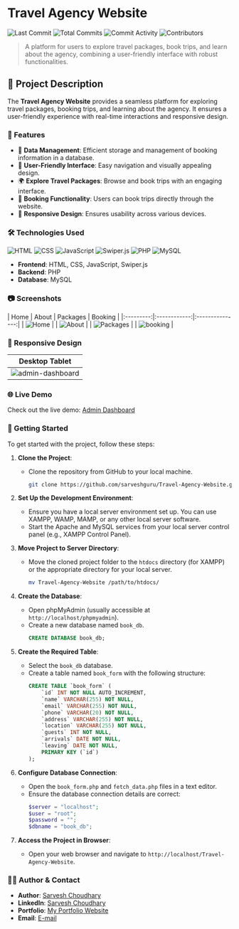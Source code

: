 # Travel Agency Website

![Last Commit](https://img.shields.io/github/last-commit/sarveshguru/travellagency) 
![Total Commits](https://img.shields.io/github/commit-activity/y/sarveshguru/travellagency)
![Commit Activity](https://img.shields.io/github/commit-activity/m/sarveshguru/travellagency)
![Contributors](https://img.shields.io/github/contributors/sarveshguru/travellagency)

> A platform for users to explore travel packages, book trips, and learn about the agency, combining a user-friendly interface with robust functionalities.

## 📜 Project Description

The **Travel Agency Website** provides a seamless platform for exploring travel packages, booking trips, and learning about the agency. It ensures a user-friendly experience with real-time interactions and responsive design.

### 🚀 Features

- 💾 **Data Management**: Efficient storage and management of booking information in a database.
- 🧭 **User-Friendly Interface**: Easy navigation and visually appealing design.
- 🌍 **Explore Travel Packages**: Browse and book trips with an engaging interface.
- 📅 **Booking Functionality**: Users can book trips directly through the website.
- 📱 **Responsive Design**: Ensures usability across various devices.

### 🛠️ Technologies Used

![HTML](https://img.shields.io/badge/Frontend-HTML-orange)
![CSS](https://img.shields.io/badge/Frontend-CSS-blue)
![JavaScript](https://img.shields.io/badge/Language-JavaScript-yellow)
![Swiper.js](https://img.shields.io/badge/Slider-Swiper.js-green)
![PHP](https://img.shields.io/badge/Backend-PHP-purple)
![MySQL](https://img.shields.io/badge/Database-MySQL-lightblue)

- **Frontend**: HTML, CSS, JavaScript, Swiper.js
- **Backend**: PHP
- **Database**: MySQL

### 📷 Screenshots

| Home | About | Packages | Booking |
|:---------:|:------------:|:---------------:|
| ![Home](https://github.com/sarveshguru/travellagency/assets/72163818/cab56608-b730-43f7-b960-6de5f9b5f748) |
| ![About](https://github.com/sarveshguru/travellagency/assets/72163818/e069bc60-4036-458e-9dc8-6e009a1a9240) |
| ![Packages](https://github.com/sarveshguru/travellagency/assets/72163818/fb55bfee-3dc6-44a2-937b-f4f6d04ac5dd) |
| ![booking](https://github.com/sarveshguru/travellagency/assets/72163818/440f4ab6-c791-48c0-940f-90baddf3b9b5) |


### 📱 Responsive Design

| Desktop	Tablet |
|:------------------:|
| ![admin-dashboard](https://github.com/sarveshguru/Admin-Dashboard/assets/72163818/8c32f101-5144-49c9-8a62-5ad7f2b7ebb2) |

### 🌐 Live Demo

Check out the live demo: [Admin Dashboard](https://travel-agency158.infinityfreeapp.com)

### 🚀 Getting Started

To get started with the project, follow these steps:

1. **Clone the Project**:
   - Clone the repository from GitHub to your local machine.
     ```bash
     git clone https://github.com/sarveshguru/Travel-Agency-Website.git
     ```

2. **Set Up the Development Environment**:
   - Ensure you have a local server environment set up. You can use XAMPP, WAMP, MAMP, or any other local server software.
   - Start the Apache and MySQL services from your local server control panel (e.g., XAMPP Control Panel).

3. **Move Project to Server Directory**:
   - Move the cloned project folder to the `htdocs` directory (for XAMPP) or the appropriate directory for your local server.
     ```bash
     mv Travel-Agency-Website /path/to/htdocs/
     ```

4. **Create the Database**:
   - Open phpMyAdmin (usually accessible at `http://localhost/phpmyadmin`).
   - Create a new database named `book_db`.
     ```sql
     CREATE DATABASE book_db;
     ```

5. **Create the Required Table**:
   - Select the `book_db` database.
   - Create a table named `book_form` with the following structure:
     ```sql
     CREATE TABLE `book_form` (
         `id` INT NOT NULL AUTO_INCREMENT,
         `name` VARCHAR(255) NOT NULL,
         `email` VARCHAR(255) NOT NULL,
         `phone` VARCHAR(20) NOT NULL,
         `address` VARCHAR(255) NOT NULL,
         `location` VARCHAR(255) NOT NULL,
         `guests` INT NOT NULL,
         `arrivals` DATE NOT NULL,
         `leaving` DATE NOT NULL,
         PRIMARY KEY (`id`)
     );
     ```

6. **Configure Database Connection**:
   - Open the `book_form.php` and `fetch_data.php` files in a text editor.
   - Ensure the database connection details are correct:
     ```php
     $server = "localhost";
     $user = "root";
     $password = "";
     $dbname = "book_db";
     ```

7. **Access the Project in Browser**:
   - Open your web browser and navigate to `http://localhost/Travel-Agency-Website`.

### 🧑‍💻 Author & Contact

- **Author**: [Sarvesh Choudhary](https://github.com/sarveshguru)
- **LinkedIn**: [Sarvesh Choudhary](https://www.linkedin.com/in/your-profile)
- **Portfolio**: [My Portfolio Website](https://sarvesh-choudhary-portfolio.netlify.app)
- **Email**: [E-mail](mailto:csarvesh288@gmail.com)
